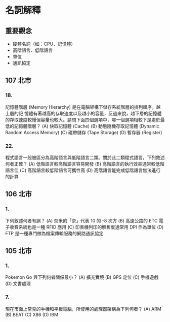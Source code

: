 名詞解釋
===

## 重要觀念
- 硬體名詞（如：CPU、記憶體）
- 高階語言、低階語言
- 單位
- 通訊協定

## 107 北市
### 18.
記憶體階層 (Memory Hierarchy) 是在電腦架構下儲存系統階層的排列順序。越上層的記 憶體有著越高的存取速度以及越小的容量，反過來說，越下層的記憶體的存取速度較慢但容量也較大。請問下面四個選項中，哪一個選項相較下是處於最低的記憶體階層？
(A) 快取記憶體 (Cache)
(B) 動態隨機存取記憶體 (Dynamic Random Access Memory)
(C) 磁帶儲存 (Tape Storage)
(D) 暫存器 (Register)

### 22.
程式語言一般被區分為高階語言與低階語言二類。關於此二類程式語言，下列敘述何者正確？
(A) 低階語言較高階語言容易開發
(B) 高階語言的執行效率通常較低階語言佳
(C) 高階語言較低階語言可攜性高
(D) 高階語言能完成低階語言無法進行的計算

## 106 北市
### 1.
下列敘述何者有誤？
(A) 奈米的「奈」代表 10 的 -8 次方
(B) 高速公路的 ETC 電子收費系統也是一種 RFID 應用
(C) 印表機列印的解析度通常用 DPI 作為單位
(D) FTP 是一種專門做為檔案傳輸服務的網路通訊協定

## 105 北市
### 1.
Pokemon Go 與下列何者關係最小？
(A) 擴充實境
(B) GPS 定位
(C) 手機遊戲
(D) 文書處理

### 7.
現在市面上常見的手機和平板電腦，所使用的處理器架構為下列何者？
(A) ARM
(B) BEAT
(C) X86
(D) IBM